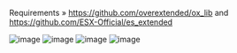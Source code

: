 Requirements » https://github.com/overextended/ox_lib and https://github.com/ESX-Official/es_extended

![image](https://github.com/user-attachments/assets/420be8cb-fd74-472d-873e-9f945a5f4f9a)
![image](https://github.com/user-attachments/assets/2a9d83bc-af1c-41f0-b095-cf37d249145a)
![image](https://github.com/user-attachments/assets/ab6b0206-858d-4b18-ba81-278761c7750d)
![image](https://github.com/user-attachments/assets/35cf184c-a989-469d-8953-a456f3ba2a3f)
